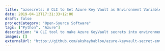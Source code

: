 ```yaml
---
title: "azsecrets: A CLI to Set Azure Key Vault as Environment Variables"
date: 2019-04-13T17:31:33+12:00
draft: false
projectCategory: "Open-Source Software"
tags: ["Python", "Azure"]
description: "A CLI tool to make Azure KeyVault secrets into environment variables."
images: []
externalUrl: "https://github.com/akshaybabloo/azure-keyvault-secret-env"
---
```

